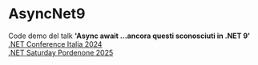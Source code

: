 # AsyncNet9

Code demo del talk **'Async await ...ancora questi sconosciuti in .NET 9'**  
[.NET Conference Italia 2024](https://www.dotnetconference.it/e/3538/-NET-Conference-Italia-2024)  
[.NET Saturday Pordenone 2025](https://netsat2025pn.1nn0va.it/#schedule)  